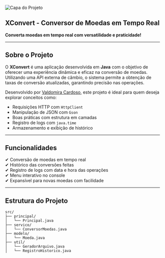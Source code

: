 ![Capa do Projeto](![finances.jpg](../../Downloads/finances.jpg)=XConvert+-+Conversor+de+Moedas+em+Tempo+Real)

## XConvert - Conversor de Moedas em Tempo Real

**Converta moedas em tempo real com versatilidade e praticidade!**

---

## Sobre o Projeto

O **XConvert** é uma aplicação desenvolvida em **Java** com o objetivo de oferecer uma experiência dinâmica e eficaz na conversão de moedas. Utilizando uma API externa de câmbio, o sistema permite a obtenção de taxas de conversão atualizadas, garantindo precisão nas operações.

Desenvolvido por [Valdomira Cardoso](https://github.com/valdomiracard), este projeto é ideal para quem deseja explorar conceitos como:

- Requisições HTTP com `HttpClient`
- Manipulação de JSON com `Gson`
- Boas práticas com estrutura em camadas
- Registro de logs com `java.time`
- Armazenamento e exibição de histórico

---

 ## Funcionalidades

✔ Conversão de moedas em tempo real  
✔ Histórico das conversões feitas  
✔ Registro de logs com data e hora das operações  
✔ Menu interativo no console  
✔ Expansível para novas moedas com facilidade

---

 ## Estrutura do Projeto

```plaintext
src/
├── principal/
│   └── Principal.java
├── servico/
│   └── ConversorMoedas.java
├── modelo/
│   └── Moeda.java
├── util/
│   └── GeradorArquivo.java
│   └── RegistroHistorico.java

